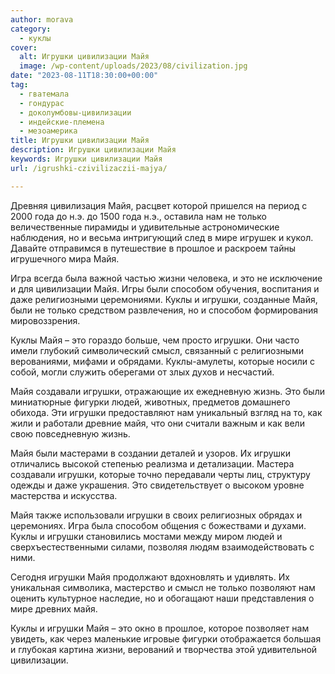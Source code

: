 ```yaml
---
author: morava
category:
  - куклы
cover:
  alt: Игрушки цивилизации Майя
  image: /wp-content/uploads/2023/08/civilization.jpg
date: "2023-08-11T18:30:00+00:00"
tag:
  - гватемала
  - гондурас
  - доколумбовы-цивилизации
  - индейские-племена
  - мезоамерика
title: Игрушки цивилизации Майя
description: Игрушки цивилизации Майя
keywords: Игрушки цивилизации Майя
url: /igrushki-czivilizaczii-majya/

---
```

Древняя цивилизация Майя, расцвет которой пришелся на период с 2000 года до н.э. до 1500 года н.э., оставила нам не только величественные пирамиды и удивительные астрономические наблюдения, но и весьма интригующий след в мире игрушек и кукол. Давайте отправимся в путешествие в прошлое и раскроем тайны игрушечного мира Майя.

Игра всегда была важной частью жизни человека, и это не исключение и для цивилизации Майя. Игры были способом обучения, воспитания и даже религиозными церемониями. Куклы и игрушки, созданные Майя, были не только средством развлечения, но и способом формирования мировоззрения.

Куклы Майя – это гораздо больше, чем просто игрушки. Они часто имели глубокий символический смысл, связанный с религиозными верованиями, мифами и обрядами. Куклы-амулеты, которые носили с собой, могли служить оберегами от злых духов и несчастий.

Майя создавали игрушки, отражающие их ежедневную жизнь. Это были миниатюрные фигурки людей, животных, предметов домашнего обихода. Эти игрушки предоставляют нам уникальный взгляд на то, как жили и работали древние майя, что они считали важным и как вели свою повседневную жизнь.

Майя были мастерами в создании деталей и узоров. Их игрушки отличались высокой степенью реализма и детализации. Мастера создавали игрушки, которые точно передавали черты лиц, структуру одежды и даже украшения. Это свидетельствует о высоком уровне мастерства и искусства.

Майя также использовали игрушки в своих религиозных обрядах и церемониях. Игра была способом общения с божествами и духами. Куклы и игрушки становились мостами между миром людей и сверхъестественными силами, позволяя людям взаимодействовать с ними.

Сегодня игрушки Майя продолжают вдохновлять и удивлять. Их уникальная символика, мастерство и смысл не только позволяют нам оценить культурное наследие, но и обогащают наши представления о мире древних майя.

Куклы и игрушки Майя – это окно в прошлое, которое позволяет нам увидеть, как через маленькие игровые фигурки отображается большая и глубокая картина жизни, верований и творчества этой удивительной цивилизации.

